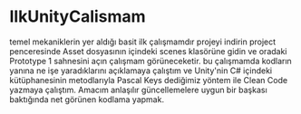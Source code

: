 # IlkUnityCalismam
temel mekaniklerin yer aldığı basit ilk çalışmamdır
projeyi indirin project penceresinde Asset dosyasının içindeki scenes klasörüne gidin ve oradaki Prototype 1 sahnesini açın çalışmam görüneceketir.
bu çalışmamda kodların yanına ne işe yaradıklarını açıklamaya çalıştım ve Unity'nin C# içindeki kütüphanesinin metodlarıyla Pascal Keys dediğimiz yöntem ile Clean Code yazmaya çalıştım. Amacım anlaşılır güncellemelere uygun bir başkası baktığında net görünen kodlama yapmak.
